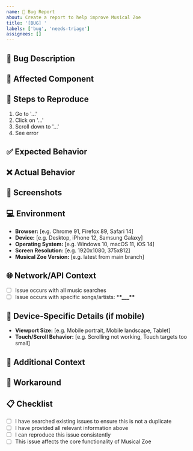 ```yaml
---
name: 🐛 Bug Report
about: Create a report to help improve Musical Zoe
title: '[BUG] '
labels: ['bug', 'needs-triage']
assignees: []
---
```


## 🐛 Bug Description

<!-- A clear and concise description of what the bug is -->

## 🎵 Affected Component

<!-- Which part of Musical Zoe is affected? -->


## 🔄 Steps to Reproduce

1. Go to '...'
2. Click on '...'
3. Scroll down to '...'
4. See error

## ✅ Expected Behavior

<!-- A clear description of what you expected to happen -->

## ❌ Actual Behavior

<!-- A clear description of what actually happened -->

## 📸 Screenshots

<!-- If applicable, add screenshots to help explain your problem -->

## 💻 Environment

- **Browser:** [e.g. Chrome 91, Firefox 89, Safari 14]
- **Device:** [e.g. Desktop, iPhone 12, Samsung Galaxy]
- **Operating System:** [e.g. Windows 10, macOS 11, iOS 14]
- **Screen Resolution:** [e.g. 1920x1080, 375x812]
- **Musical Zoe Version:** [e.g. latest from main branch]

## 🌐 Network/API Context

<!-- If the bug involves data loading or API calls -->

- [ ] Issue occurs with all music searches
- [ ] Issue occurs with specific songs/artists: \***\*\_\_\_\*\***

## 📱 Device-Specific Details (if mobile)

- **Viewport Size:** [e.g. Mobile portrait, Mobile landscape, Tablet]
- **Touch/Scroll Behavior:** [e.g. Scrolling not working, Touch targets too small]

## 🔧 Additional Context

<!-- Add any other context about the problem here -->

## 🏥 Workaround

<!-- If you found a temporary workaround, please describe it -->

## 📋 Checklist

- [ ] I have searched existing issues to ensure this is not a duplicate
- [ ] I have provided all relevant information above
- [ ] I can reproduce this issue consistently
- [ ] This issue affects the core functionality of Musical Zoe
